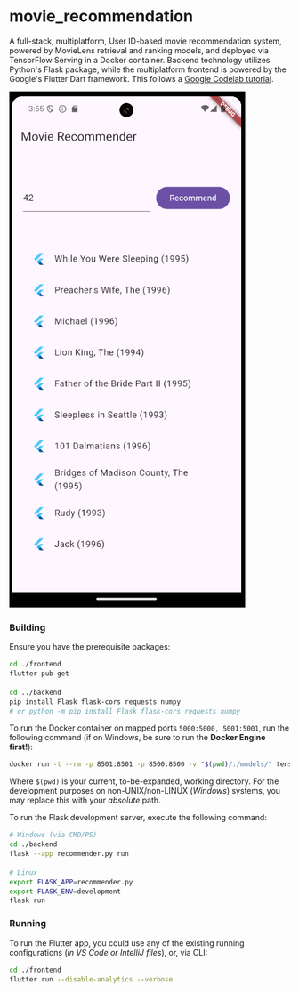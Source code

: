 # movie_recommendation

A full-stack, multiplatform, User ID-based movie recommendation system, powered by MovieLens retrieval and ranking models, and deployed via TensorFlow Serving in a Docker container. Backend technology utilizes Python's Flask package, while the multiplatform frontend is powered by the Google's Flutter Dart framework. This follows a [Google Codelab tutorial](https://codelabs.developers.google.com/tfrecommenders-flutter?hl=en#0).

![example](./docs/image.png)


### Building
Ensure you have the prerequisite packages:
```sh
cd ./frontend
flutter pub get

cd ../backend
pip install Flask flask-cors requests numpy
# or python -m pip install Flask flask-cors requests numpy
```

To run the Docker container on mapped ports `5000:5000, 5001:5001`, run the following command (if on Windows, be sure to run the **Docker Engine first!**):
```sh
docker run -t --rm -p 8501:8501 -p 8500:8500 -v "$(pwd)/:/models/" tensorflow/serving --model_config_file=/models/models.config
```
Where `$(pwd)` is your current, to-be-expanded, working directory. For the development purposes on non-UNIX/non-LINUX (*Windows*) systems, you may replace this with your *absolute* path.

To run the Flask development server, execute the following command:
```sh
# Windows (via CMD/PS)
cd ./backend
flask --app recommender.py run

# Linux
export FLASK_APP=recommender.py
export FLASK_ENV=development
flask run
```

### Running
To run the Flutter app, you could use any of the existing running configurations (*in VS Code or IntelliJ files*), or, via CLI:
```sh
cd ./frontend
flutter run --disable-analytics --verbose
```
